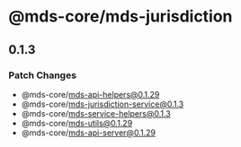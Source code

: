 # @mds-core/mds-jurisdiction

## 0.1.3
### Patch Changes

  - @mds-core/mds-api-helpers@0.1.29
  - @mds-core/mds-jurisdiction-service@0.1.3
  - @mds-core/mds-service-helpers@0.1.3
  - @mds-core/mds-utils@0.1.29
  - @mds-core/mds-api-server@0.1.29
